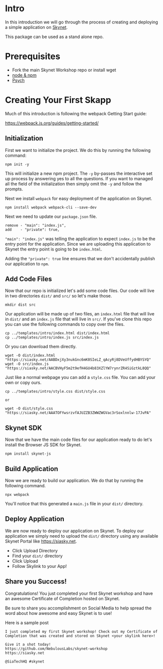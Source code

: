 # Intro

In this introduction we will go through the process of creating and deploying
a simple application on [Skynet](https://siasky.net).

This package can be used as a stand alone repo.

# Prerequisites

- Fork the main Skynet Workshop repo or install wget
- [node & npm](https://nodejs.org/en/)
- [Psych](https://www.youtube.com/watch?v=ZXsQAXx_ao0)

# Creating Your First Skapp

Much of this introduction is following the webpack Getting Start guide:

https://webpack.js.org/guides/getting-started/

## Initialization

First we want to initialize the project. We do this by running the following
command:

```
npm init -y
```

This will initialize a new npm project. The `-y` by-passes the interactive set
up process by answering yes to all the questions. If you want to managed all the
field of the initialization then simply omit the `-y` and follow the prompts.

Next we install `webpack` for easy deployment of the application on Skynet.

```
npm install webpack webpack-cli --save-dev
```

Next we need to update our `package.json` file.

```
remove - "main": "index.js",
add    - "private": true,
```

`"main": "index.js"` was telling the application to expect `index.js` to be the
entry point for the application. Since we are uploading this application to
Skynet the entry point is going to be `index.html`.

Adding the `"private": true` line ensures that we don't accidentally publish our
application to `npm`.

## Add Code Files

Now that our repo is initialized let's add some code files. Our code will live
in two directories `dist/` and `src/` so let's make those.

```
mkdir dist src
```

Our application will be made up of two files, an `index.html` file that will
live in `dist/` and an `index.js` file that will live in `src/`. If you've clone
this repo you can use the following commands to copy over the files.

```
cp ../templates/intro/index.html dist/index.html
cp ../templates/intro/index.js src/index.js
```

Or you can download them directly.

```
wget -O dist/index.html "https://siasky.net/AABDxjXy3nukGnc6mK0SIeLZ_qAcyRj8DVeUffydHBYSYQ"
wget -O src/index.js "https://siasky.net/AACBVHyF5m2t9efH4GU4b83XZlYW7rynrZR4SiGztkL8QQ"
```

Just like a normal webpage you can add a `style.css` file. You can add your own
or copy ours.

```
cp ../templates/intro/style.css dist/style.css

or

wget -O dist/style.css "https://siasky.net/AAATOFYwsrzvfAJUZZB3ZWWZWGVac3rSoxlnnlw-17JvPA"
```

## Skynet SDK

Now that we have the main code files for our application ready to do let's
install the Browser JS SDK for Skynet.

```
npm install skynet-js
```

## Build Application

Now we are ready to build our application. We do that by running the following
command.

```
npx webpack
```

You'll notice that this generated a `main.js` file in your `dist/` directory.

## Deploy Application

We are now ready to deploy our application on Skynet. To deploy our application
we simply need to upload the `dist/` directory using any available Skynet Portal
like https://siasky.net.

- Click Upload Directory
- Find your `dist/` directory
- Click Upload
- Follow Skylink to your App!

## Share you Success!

Congratulations! You just completed your first Skynet workshop and have an
awesome Certificate of Completion hosted on Skynet.

Be sure to share you accomplishment on Social Media to help spread the word
about how awesome and easy Skynet is to use!

Here is a sample post

```
I just completed my first Skynet workshop! Check out my Certificate of
Completion that was created and stored on Skynet <your skylink here>!

Give it a shot today!
https://github.com/NebulousLabs/skynet-workshop
https://siasky.net

@SiaTechHQ #skynet
```
